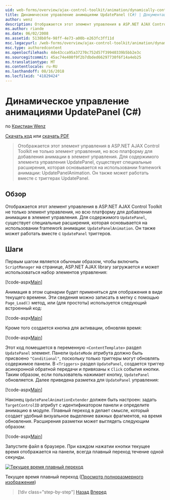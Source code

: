 ```yaml
---
uid: web-forms/overview/ajax-control-toolkit/animation/dynamically-controlling-updatepanel-animations-cs
title: Динамическое управление анимациями UpdatePanel (C#) | Документация Майкрософт
author: wenz
description: Отображается этот элемент управления в ASP.NET AJAX Control Toolkit не только элемент управления, но всю платформу для добавления анимации в элемент управления. Для содержимого...
ms.author: riande
ms.date: 06/02/2008
ms.assetid: 5138b8fe-98ff-4e73-a00b-e263fc3ff11d
msc.legacyurl: /web-forms/overview/ajax-control-toolkit/animation/dynamically-controlling-updatepanel-animations-cs
msc.type: authoredcontent
ms.openlocfilehash: 4de43cca95a37270c752d57f39940339b5bb2e3c
ms.sourcegitcommit: 45ac74e400f9f2b7dbded66297730f6f14a4eb25
ms.translationtype: MT
ms.contentlocale: ru-RU
ms.lasthandoff: 08/16/2018
ms.locfileid: "41829424"
---
```

<a name="dynamically-controlling-updatepanel-animations-c"></a>Динамическое управление анимациями UpdatePanel (C#)
====================
по [Кристиан Wenz](https://github.com/wenz)

[Скачать код](http://download.microsoft.com/download/9/3/f/93f8daea-bebd-4821-833b-95205389c7d0/UpdatePanelAnimation2.cs.zip) или [скачать PDF](http://download.microsoft.com/download/b/6/a/b6ae89ee-df69-4c87-9bfb-ad1eb2b23373/updatepanelanimation2CS.pdf)

> Отображается этот элемент управления в ASP.NET AJAX Control Toolkit не только элемент управления, но всю платформу для добавления анимации в элемент управления. Для содержимого элемента управления UpdatePanel, существует специальные расширения, которая основывается на использовании framework анимации: UpdatePanelAnimation. Он также может работать вместе с триггерах UpdatePanel.


## <a name="overview"></a>Обзор

Отображается этот элемент управления в ASP.NET AJAX Control Toolkit не только элемент управления, но всю платформу для добавления анимации в элемент управления. Для содержимого `UpdatePanel`, существует специальные расширения, которая основывается на использовании framework анимации: `UpdatePanelAnimation`. Он также может работать вместе с `UpdatePanel` триггеров.

## <a name="steps"></a>Шаги

Первым шагом является обычным образом, чтобы включить `ScriptManager` на странице, ASP.NET AJAX library загружается и может использоваться набор элементов управления:


[!code-aspx[Main](dynamically-controlling-updatepanel-animations-cs/samples/sample1.aspx)]

Анимация в этом сценарии будет применяться для отображения в виде текущего времени. Эти сведения можно записать в метку с помощью `Page_Load()` метод, или (для простоты) используется следующий встроенный код:


[!code-aspx[Main](dynamically-controlling-updatepanel-animations-cs/samples/sample2.aspx)]

Кроме того создается кнопка для активации, обновляя время:


[!code-aspx[Main](dynamically-controlling-updatepanel-animations-cs/samples/sample3.aspx)]

Этот код помещается в переменную `<ContentTemplate>` раздел `UpdatePanel` элемент. Панели `UpdateMode` атрибута должно быть присвоено `"Conditional"`, поскольку только триггеры могут обновлять содержимое панели. В `<Triggers>` раздел `UpdatePanel`, создается триггер асинхронной обратной передачи и привязаны к `Click` события кнопки. Таким образом, если пользователь нажимает кнопку, `UpdatePanel` обновляется. Далее приведена разметка для `UpdatePanel` управления:


[!code-aspx[Main](dynamically-controlling-updatepanel-animations-cs/samples/sample4.aspx)]

Наконец `UpdatePanelAnimationExtender` должен быть настроен: задать `TargetControlID` атрибут с идентификатором панели и определите анимацию в модуле. Плавный переход в делает смысле, который создает удобный визуальное выделение важных фрагментов, на время обновления. Расширения разметки может выглядеть следующим образом:


[!code-aspx[Main](dynamically-controlling-updatepanel-animations-cs/samples/sample5.aspx)]

Запустите файл в браузере. При каждом нажатии кнопки текущее время отображается на панели, всегда плавный переход течение одной секунды.


[![Текущее время плавный переход](dynamically-controlling-updatepanel-animations-cs/_static/image2.png)](dynamically-controlling-updatepanel-animations-cs/_static/image1.png)

Текущее время плавный переход ([Просмотр полноразмерного изображения](dynamically-controlling-updatepanel-animations-cs/_static/image3.png))

> [!div class="step-by-step"]
> [Назад](animating-an-updatepanel-control-cs.md)
> [Вперед](adding-animation-to-a-control-vb.md)
